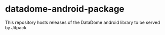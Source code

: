 # datadome-android-package
This repository hosts releases of the DataDome android library to be served by Jitpack.
